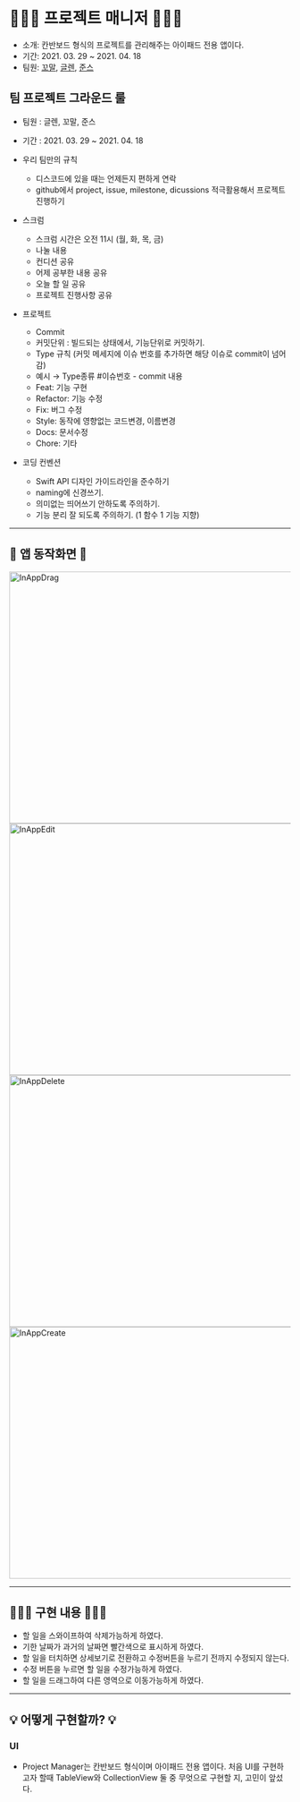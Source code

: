 # 👨🏻‍💼 프로젝트 매니저 👨🏻‍💼
- 소개: 칸반보드 형식의 프로젝트를 관리해주는 아이패드 전용 앱이다.
- 기간: 2021. 03. 29 ~ 2021. 04. 18
- 팀원: [꼬말](https://github.com/hakju), [글렌](https://github.com/Journey36), [준스](https://github.com/elddy0948)

## 팀 프로젝트 그라운드 룰
- 팀원 : 글렌, 꼬말, 준스
- 기간 : 2021. 03. 29 ~ 2021. 04. 18

- 우리 팀만의 규칙
  - 디스코드에 있을 때는 언제든지 편하게 연락
  - github에서 project, issue, milestone, dicussions 적극활용해서 프로젝트 진행하기

- 스크럼
  - 스크럼 시간은 오전 11시 (월, 화, 목, 금)
  - 나눌 내용
  - 컨디션 공유
  - 어제 공부한 내용 공유
  - 오늘 할 일 공유
  - 프로젝트 진행사항 공유

- 프로젝트
  - Commit
  - 커밋단위 : 빌드되는 상태에서, 기능단위로 커밋하기.
  - Type 규칙 (커밋 메세지에 이슈 번호를 추가하면 해당 이슈로 commit이 넘어감)
  - 예시 → Type종류 #이슈번호 - commit 내용
  - Feat: 기능 구현
  - Refactor: 기능 수정
  - Fix: 버그 수정
  - Style: 동작에 영향없는 코드변경, 이름변경
  - Docs: 문서수정
  - Chore: 기타

- 코딩 컨벤션
  - Swift API 디자인 가이드라인을 준수하기
  - naming에 신경쓰기.
  - 의미없는 띄어쓰기 안하도록 주의하기.
  - 기능 분리 잘 되도록 주의하기. (1 함수 1 기능 지향) 
---
 
## 📱 앱 동작화면 📱
<img src = "https://user-images.githubusercontent.com/50835836/120988672-bedd8d80-c7b9-11eb-8480-900497ef0d5a.gif" alt = "InAppDrag" width = "600" height = "450">
<img src = "https://user-images.githubusercontent.com/50835836/120991929-0f0a1f00-c7bd-11eb-9375-6e7f44fcb2dc.gif" alt = "InAppEdit" width = "600" height = "450">
<img src = "https://user-images.githubusercontent.com/50835836/120988245-58f10600-c7b9-11eb-9f74-21c43a731cd7.gif" alt = "InAppDelete" width = "600" height = "450">
<img src = "https://user-images.githubusercontent.com/50835836/120988336-6efec680-c7b9-11eb-9c8f-92dd801b5946.gif" alt = "InAppCreate" width = "600" height = "450">

---

## 👨🏻‍💻 구현 내용 👨🏻‍💻
- 할 일을 스와이프하여 삭제가능하게 하였다.
- 기한 날짜가 과거의 날짜면 빨간색으로 표시하게 하였다.
- 할 일을 터치하면 상세보기로 전환하고 수정버튼을 누르기 전까지 수정되지 않는다.
- 수정 버튼을 누르면 할 일을 수정가능하게 하였다.
- 할 일을 드래그하여 다른 영역으로 이동가능하게 하였다.

---

## 💡 어떻게 구현할까? 💡
### UI
- Project Manager는 칸반보드 형식이며 아이패드 전용 앱이다. 처음 UI를 구현하고자 할때 TableView와 CollectionView 둘 중 무엇으로 구현할 지, 고민이 앞섰다.
